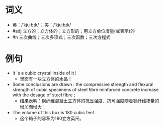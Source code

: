 # 词义
- 英：/ˈkjuːbɪk/； 美：/ˈkjuːbɪk/
- #adj 立方的；立方体的；立方形的；用立方单位度量(或表示)的
- #n 三次曲线；三次多项式；三次函数；三次方程式
# 例句
- It 's a cubic crystal inside of it !
	- 里面有一块立方体的水晶！
- Some conclusions are drawn : the compressive strength and flexural strength of cubic specimens of steel fibre reinforced concrete increase with the dosage of steel fibre ;
	- 结果表明：钢纤维混凝土立方体的抗压强度、抗弯强度随着钢纤维掺量的增加而增大；
- The volume of this box is 180 cubic feet .
	- 这个箱子的容积为180立方英尺。
